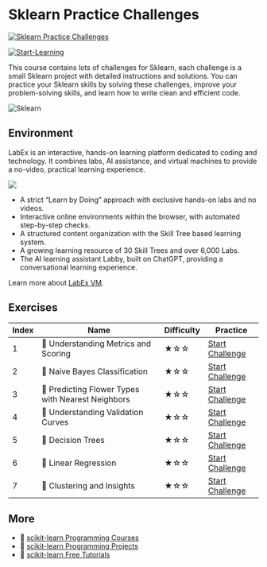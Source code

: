 # Sklearn Practice Challenges

[![Sklearn Practice Challenges](https://cover-creator.appbot.io/sklearn-practice-challenges.png)](https://labex.io/courses/sklearn-practice-challenges)

[![Start-Learning](https://img.shields.io/badge/Start-Learning-whitesmoke?style=for-the-badge)](https://labex.io/courses/sklearn-practice-challenges)

This course contains lots of challenges for Sklearn, each challenge is a small Sklearn project with detailed instructions and solutions. You can practice your Sklearn skills by solving these challenges, improve your problem-solving skills, and learn how to write clean and efficient code.

![Sklearn](https://img.shields.io/badge/Sklearn-whitesmoke?style=for-the-badge&logo=sklearn)


## Environment

LabEx is an interactive, hands-on learning platform dedicated to coding and technology. It combines labs, AI assistance, and virtual machines to provide a no-video, practical learning experience.

![](https://tutorial-screenshot.getvm.io/images/vm-1725247253.png)

- A strict “Learn by Doing” approach with exclusive hands-on labs and no videos.
- Interactive online environments within the browser, with automated step-by-step checks.
- A structured content organization with the Skill Tree based learning system.
- A growing learning resource of 30 Skill Trees and over 6,000 Labs.
- The AI learning assistant Labby, built on ChatGPT, providing a conversational learning experience.

Learn more about [LabEx VM](https://support.labex.io/using-labex/virtual-machine).

## Exercises

|   Index | Name                                             | Difficulty   | Practice                                                                                                                         |
|---------|--------------------------------------------------|--------------|----------------------------------------------------------------------------------------------------------------------------------|
|       1 | 🎯 Understanding Metrics and Scoring              | ★☆☆          | <a target='_blank' href='https://labex.io/labs/pandas-understanding-metrics-and-scoring-185172'>Start Challenge</a>              |
|       2 | 🎯 Naive Bayes Classification                     | ★☆☆          | <a target='_blank' href='https://labex.io/labs/python-naive-bayes-classification-250427'>Start Challenge</a>                     |
|       3 | 🎯 Predicting Flower Types with Nearest Neighbors | ★☆☆          | <a target='_blank' href='https://labex.io/labs/python-predicting-flower-types-with-nearest-neighbors-256147'>Start Challenge</a> |
|       4 | 🎯 Understanding Validation Curves                | ★☆☆          | <a target='_blank' href='https://labex.io/labs/python-understanding-validation-curves-106940'>Start Challenge</a>                |
|       5 | 🎯 Decision Trees                                 | ★☆☆          | <a target='_blank' href='https://labex.io/labs/pandas-decision-trees-92597'>Start Challenge</a>                                  |
|       6 | 🎯 Linear Regression                              | ★☆☆          | <a target='_blank' href='https://labex.io/labs/pandas-linear-regression-185171'>Start Challenge</a>                              |
|       7 | 🎯 Clustering and Insights                        | ★☆☆          | <a target='_blank' href='https://labex.io/labs/python-clustering-and-insights-198286'>Start Challenge</a>                        |

## More

- 🔗 [scikit-learn Programming Courses](https://github.com/labex-labs/awesome-programming-courses)
- 🔗 [scikit-learn Programming Projects](https://github.com/labex-labs/awesome-programming-projects)
- 🔗 [scikit-learn Free Tutorials](https://github.com/labex-labs/sklearn-free-tutorials)

